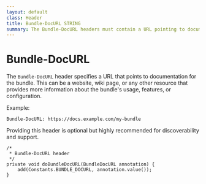 ```yaml
---
layout: default
class: Header
title: Bundle-DocURL STRING
summary: The Bundle-DocURL headers must contain a URL pointing to documentation about this bundle.
---
```


# Bundle-DocURL

The `Bundle-DocURL` header specifies a URL that points to documentation for the bundle. This can be a website, wiki page, or any other resource that provides more information about the bundle's usage, features, or configuration.

Example:

```
Bundle-DocURL: https://docs.example.com/my-bundle
```

Providing this header is optional but highly recommended for discoverability and support.
	
	/*
	 * Bundle-DocURL header
	 */
	private void doBundleDocURL(BundleDocURL annotation) {
		add(Constants.BUNDLE_DOCURL, annotation.value());
	}

